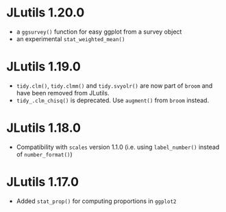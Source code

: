 # JLutils 1.20.0

* a `ggsurvey()` function for easy ggplot from a survey object
* an experimental `stat_weighted_mean()`

# JLutils 1.19.0

* `tidy.clm()`, `tidy.clmm()` and `tidy.svyolr()` are now part of `broom` and have
  been removed from JLutils.
* `tidy_.clm_chisq()` is deprecated. Use `augment()` from `broom` instead.

# JLutils 1.18.0

* Compatibility with `scales` version 1.1.0 (i.e. using `label_number()` instead of `number_format()`)

# JLutils 1.17.0

* Added `stat_prop()`  for computing proportions in `ggplot2`
